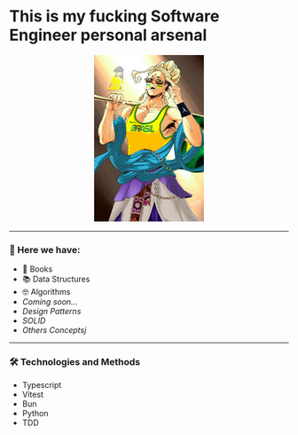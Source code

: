 # This is my fucking Software Engineer personal arsenal

<div align="center">
  <img height="300" src="./.github/assets/buda.png" alt="Buda BR" />
</div>

___

### 🔎 Here we have:

- 📕 Books
- 📚️ Data Structures
- 🤓 Algorithms
- _Coming soon..._
- _Design Patterns_
- _SOLID_
- _Others Conceptsj_

___

### 🛠️ Technologies and Methods

- Typescript 
- Vitest
- Bun
- Python
- TDD